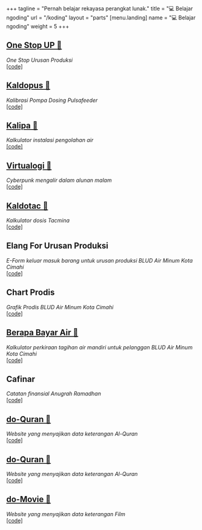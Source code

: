 +++
tagline = "Pernah belajar rekayasa perangkat lunak."
title = "💻 Belajar ngoding"
url = "/koding"
layout = "parts"
[menu.landing]
name = "💻 Belajar ngoding"
weight = 5
+++

## [One Stop UP 🔗](https://1sup.netlify.app/)

_One Stop Urusan Produksi_  
[[code]](https://github.com/anugrahra/1up)

## [Kaldopus 🔗](https://kaldpus.netlify.app/)

_Kalibrasi Pompa Dosing Pulsafeeder_  
[[code]](https://github.com/anugrahra/kaldopus)

## [Kalipa 🔗](https://anugrahra.github.io/kalipa/)

_Kalkulator instalasi pengolahan air_  
[[code]](https://github.com/anugrahra/kalipa)

## [Virtualogi 🔗](https://anugrahra.github.io/virtualogi/)

_Cyberpunk mengalir dalam alunan malam_  
[[code]](https://github.com/anugrahra/virtualogi)

## [Kaldotac 🔗](https://kaldotac.netlify.app)

_Kalkulator dosis Tacmina_  
[[code]](https://github.com/anugrahra/kalibrasi-dosis-tacmina)

## Elang For Urusan Produksi

_E-Form keluar masuk barang untuk urusan produksi BLUD Air Minum Kota Cimahi_  
[[code]](https://github.com/anugrahra/elangv02)

## Chart Prodis

_Grafik Prodis BLUD Air Minum Kota Cimahi_  
[[code]](https://github.com/anugrahra/chart-prodis)

## [Berapa Bayar Air 🔗](https://berapabayarair.netlify.app/)

_Kalkulator perkiraan tagihan air mandiri untuk pelanggan BLUD Air Minum Kota Cimahi_  
[[code]](https://github.com/anugrahra/berapa-bayar-air-v03)

## Cafinar

_Catatan finansial Anugrah Ramadhan_  
[[code]](https://github.com/anugrahra/cafinar)

## [do-Quran 🔗](https://anugrahra.github.io/do-quran/)

_Website yang menyajikan data keterangan Al-Quran_  
[[code]](https://github.com/anugrahra/do-quran)

## [do-Quran 🔗](https://anugrahra.github.io/do-quran/)

_Website yang menyajikan data keterangan Al-Quran_  
[[code]](https://github.com/anugrahra/do-quran)

## [do-Movie 🔗](https://anugrahra.github.io/do-movie/)

_Website yang menyajikan data keterangan Film_  
[[code]](https://github.com/anugrahra/do-movie)
